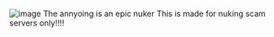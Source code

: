 ![image](https://user-images.githubusercontent.com/94818620/143856031-b2ed703e-4974-4a8d-95b3-03b3c66055bd.png)
The annyoing is an epic nuker
This is made for nuking scam servers only!!!!
